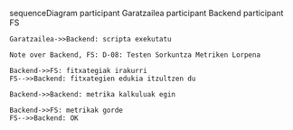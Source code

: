 sequenceDiagram
    participant Garatzailea
    participant Backend
    participant FS

    Garatzailea->>Backend: scripta exekutatu

    Note over Backend, FS: D-08: Testen Sorkuntza Metriken Lorpena

    Backend->>FS: fitxategiak irakurri
    FS-->>Backend: fitxategien edukia itzultzen du

    Backend->>Backend: metrika kalkuluak egin

    Backend->>FS: metrikak gorde
    FS-->>Backend: OK